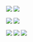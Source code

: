

![](/img/gallery/8.jpeg)
![](/img/gallery/9.jpeg)

![](/img/gallery/1.jpeg)
![](/img/gallery/7.jpeg)

![](/img/gallery/4.jpeg)
![](/img/gallery/5.jpeg)
![](/img/gallery/6.jpeg)
